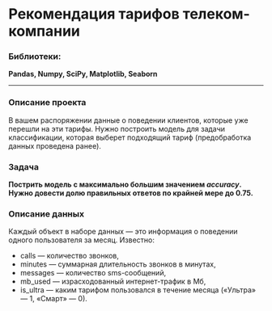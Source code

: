 # Рекомендация тарифов телеком-компании

### Библиотеки:
**Pandas, Numpy, SciPy, Matplotlib, Seaborn**

---
### Описание проекта
В вашем распоряжении данные о поведении клиентов, которые уже перешли на эти тарифы.
Нужно построить модель для задачи классификации, которая выберет подходящий тариф (предобработка данных проведена ранее).

### Задача
**Пострить модель с максимально большим значением *accuracy*. Нужно довести долю правильных ответов по крайней мере до 0.75.**

### Описание данных

Каждый объект в наборе данных — это информация о поведении одного пользователя за месяц. Известно:
- сalls — количество звонков,
- minutes — суммарная длительность звонков в минутах,
- messages — количество sms-сообщений,
- mb_used — израсходованный интернет-трафик в Мб,
- is_ultra — каким тарифом пользовался в течение месяца («Ультра» — 1, «Смарт» — 0).
